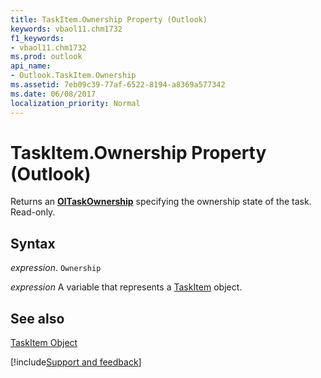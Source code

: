 ```yaml
---
title: TaskItem.Ownership Property (Outlook)
keywords: vbaol11.chm1732
f1_keywords:
- vbaol11.chm1732
ms.prod: outlook
api_name:
- Outlook.TaskItem.Ownership
ms.assetid: 7eb09c39-77af-6522-8194-a8369a577342
ms.date: 06/08/2017
localization_priority: Normal
---
```



# TaskItem.Ownership Property (Outlook)

Returns an  **[OlTaskOwnership](Outlook.OlTaskOwnership.md)** specifying the ownership state of the task. Read-only.


## Syntax

_expression_. `Ownership`

_expression_ A variable that represents a [TaskItem](./Outlook.TaskItem.md) object.


## See also


[TaskItem Object](Outlook.TaskItem.md)

[!include[Support and feedback](~/includes/feedback-boilerplate.md)]